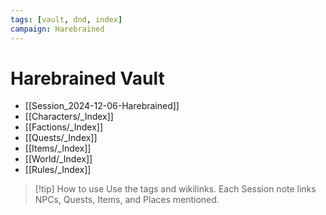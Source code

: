 ```yaml
---
tags: [vault, dnd, index]
campaign: Harebrained
---
```


# Harebrained Vault

- [[Session_2024-12-06-Harebrained]]
- [[Characters/_Index]]
- [[Factions/_Index]]
- [[Quests/_Index]]
- [[Items/_Index]]
- [[World/_Index]]
- [[Rules/_Index]]

> [!tip] How to use
> Use the tags and wikilinks. Each Session note links NPCs, Quests, Items, and Places mentioned.
